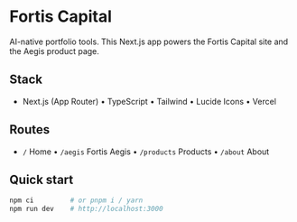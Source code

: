# Fortis Capital

AI-native portfolio tools. This Next.js app powers the Fortis Capital site and the Aegis product page.

## Stack
- Next.js (App Router) • TypeScript • Tailwind • Lucide Icons • Vercel

## Routes
- `/` Home • `/aegis` Fortis Aegis • `/products` Products • `/about` About

## Quick start
```bash
npm ci         # or pnpm i / yarn
npm run dev    # http://localhost:3000
